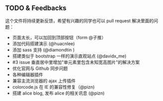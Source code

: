 ## TODO & Feedbacks

这个文件将持续更新反馈，希望有兴趣的同学也可以 pull request 解决里面的问题：

- 页面太长，可以加回到顶部按钮（form @子推）
- 添加代码搭建演示 (@huacnlee)
- 添加 sass 支持 (@diamondtin )
- 搭建类似于 bootstrap 一样的演示直观站点 (@davidx_me)
- #3 issue 垂直居中里增加"单元素里包含未知宽高图片"的解决方案
- 优化官网与 Github 同步问题
- 各种编辑器插件
- 兼容主流浏览器的 ajax 上传插件
- colorcode.js 在 IE 的兼容性修复（@pizn)
- 搭建 alice blog, 发布 alice 的相关讯息 (@pizn)

